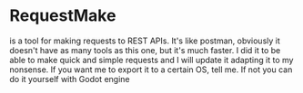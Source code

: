 # RequestMake
is a tool for making requests to REST APIs. It's like postman, obviously it doesn't have as many tools as this one, but it's much faster. I did it to be able to make quick and simple requests and I will update it adapting it to my nonsense. If you want me to export it to a certain OS, tell me. If not you can do it yourself with Godot engine
